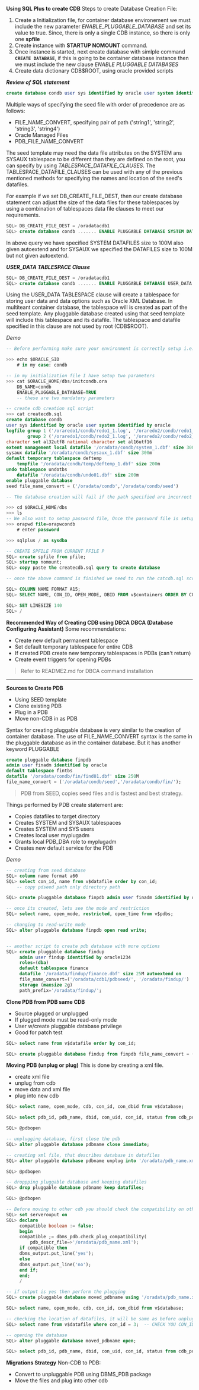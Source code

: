 **Using SQL Plus to create CDB**
Steps to create Database Creation File:
1. Create a Initialization file, for container database environement we must include the new parameter *ENABLE_PLUGGABLE_DATABASE* and set its value to true. Since, there is only a single CDB instance, so there is only one __spfile__
2. Create instance with __STARTUP NOMOUNT__ command.
3. Once instance is started, next create database with simlple command __`CREATE DATABASE`__, if this is going to be container database instance then we must include the new clause *ENABLE PLUGGABLE DATABASES* 
4. Create data dictionary CDB$ROOT, using oracle provided scripts 

***Review of SQL statement***
```SQL
create database condb user sys identified by oracle user system identified by oracle logfile group 1 ('/path') ENABLE PLUGGABLE DATABASE SEED FILE_NAME_CONVERT = ('/oradata/cdb1','/oradata/cdb1/seed') 
```

Multiple ways of specifying the seed file with order of precedence are as follows:
- FILE_NAME_CONVERT, specifying pair of path ('string1', 'string2', 'string3', 'string4')
- Oracle Managed Files
- PDB_FILE_NAME_CONVERT

The seed template may need the data file attributes on the SYSTEM ans SYSAUX tablespace to be different than they are defined on the root, you can specify by using *TABLESPACE_DATAFILE_CLAUSES*. The TABLESPACE_DATAFILE_CLAUSES can be used with any of the previous mentioned methods for specifying the names and location of the seed's datafiles.


For example if we set DB_CREATE_FILE_DEST, then our create database statement can adjust the size of the data files for these tablespaces by using a combination of tablespaces data file clauses to meet our requirements.

```SQL
SQL> DB_CREATE_FILE_DEST = /oradatacdb1
SQL> create database condb ....... ENABLE PLUGGABLE DATABASE SYSTEM DATAFILES size 100M AUTOEXTEND ON NEXT 10M MAXSIZE 2000M SYSAUX DATAFILES size 100M;
```

In above query we have specified SYSTEM DATAFILES size to 100M also given autoextend and for SYSAUX we specified the DATAFILES size to 100M but not given autoextend.

***USER_DATA TABLESPACE Clause***
```SQL
SQL> DB_CREATE_FILE_DEST = /oradatacdb1
SQL> create database condb ....... ENABLE PLUGGABLE DATABASE USER_DATA TABLESPACE usertbs DATAFILE '/path/usertbs01.dbf' size 50m;
```

Using the USER_DATA TABLESPACE clause will create a tablespace for storing user data and data options such as Oracle XML Database. In multiteant container database, the tablespace will is created as part of the seed template. Any pluggable database created using that seed template will include this tablespace and its datafile. The tablespace and datafile specified in this clause are not used by root (CDB$ROOT). 

*Demo*
```SQL
-- Before performing make sure your environment is correctly setup i.e. ORACLE_HOME

>>> echo $ORACLE_SID
    # in my case: condb

-- in my initialization file I have setup two parameters
>>> cat $ORACLE_HOME/dbs/initcondb.ora
    DB_NAME=condb
    ENABLE_PLUGGABLE_DATABASE=TRUE
    -- these are two mandatory parameters

-- create cdb creation sql script
>>> cat createcdb.sql
create database condb
user sys identified by oracle user system identified by oracle
logfile group 1 ('/oraredo1/condb/redo1_1.log', '/oraredo2/condb/redo1_2.log') size 100m,
        group 2 ('/oraredo1/condb/redo2_1.log', '/oraredo2/condb/redo2_2.log') size 100m,
character set al32utf8 national character set al16utf16
extent management local datafile '/oradata/condb/system_1.dbf' size 300m
sysaux datafile '/oradata/condb/sysaux_1.dbf' size 300m 
default temporary tablespace deftemp 
    tempfile '/oradata/condb/temp/deftemp_1.dbf' size 200m
undo tablespace undotbs
    datafile '/oradata/condb/undo01.dbf' size 200m
enable pluggable database
seed file_name_convert = ('/oradata/condb','/oradata/condb/seed')

-- The database creation will fail if the path specified are incorrect and it doesn't create on its own

>>> cd $ORACLE_HOME/dbs
>>> ls
-- We also want to setup password file, Once the password file is setup you can start the instance
>>> orapwd file=orapwcondb 
    # enter password 

>>> sqlplus / as sysdba

-- CREATE SPFILE FROM CURRENT PFILE P
SQL> create spfile from pfile;
SQL> startup nomount;
SQL> copy paste the createcdb.sql query to create database

-- once the above command is finished we need to run the catcdb.sql script, it will ask for new password for sys and system and a temporary tablespace for you to name  (temptbs_condb) and then you notice it will open in write mode container database and seed database in read only mode.

SQL> COLUMN NAME FORMAT A15;
SQL> SELECT NAME, CON_ID, OPEN_MODE, DBID FROM v$containers ORDER BY CON_ID;

SQL> SET LINESIZE 140
SQL> /

```

**Recommended Way of Creating CDB using DBCA**
    **DBCA (Database Configuring Assistant)**
Some recommendations:
- Create new default permanent tablespace
- Set default temporary tablespace for entire CDB
- If created PDB create new temporary tablespaces in PDBs (can't return)
- Create event triggers for opening PDBs

> Refer to README2.md for DBCA command installation

------------------------------------------------

**Sources to Create PDB**
- Using SEED template
- Clone existing PDB
- Plug in a PDB
- Move non-CDB in as PDB

Syntax for creating pluggable database is very similar to the creation of container database. The use of FILE_NAME_CONVERT syntax is the same in the pluggable database as in the container database. But it has another keyword PLUGGABLE

```SQL
create pluggable database finpdb
admin user finadm identified by oracle
default tablespace fintbs 
datafile '/oradata/condb/fin/find01.dbf' size 250M
file_name_convert = ('/oradata/condb/seed','/oradata/condb/fin/');
```

> PDB from SEED, copies seed files and is fastest and best strategy.

Things performed by PDB create statement are:
- Copies datafiles to target directory
- Creates SYSTEM and SYSAUX tablespaces
- Creates SYSTEM and SYS users
- Creates local user myplugadm
- Grants local PDB_DBA role to myplugadm
- Creates new default service for the PDB

*Demo*
```SQL
-- creating from seed database
SQL> column name format a60
SQL> select con_id, name from v$datafile order by con_id;
    -- copy pdseed path only directory path 

SQL> create pluggable database finpdb admin user finadm identified by oracle file_name_convert = ('/oradata/condb/pdseed/','/oradata/fin/');

-- once its created, lets see the mode and restriction
SQL> select name, open_mode, restricted, open_time from v$pdbs;

-- changing to read-write mode
SQL> alter pluggable database finpdb open read write;


-- another script to create pdb database with more options
SQL> create pluggable database findup 
     admin user findup identified by oracle1234
     roles=(dba)
     default tablespace finance
     datafile '/oradata/findup/finance.dbf' size 25M autoextend on
     file_name_convert=('/oradata/cdb1/pdbseed/', '/oradata/findup/')
     storage (maxsize 2g)
     path_prefix='/oradata/findup/';

```

**Clone PDB from PDB same CDB**
- Source plugged or unplugged 
- If plugged mode must be read-only mode
- User w/create pluggable database privilege
- Good for patch test

```SQL
SQL> select name from v$datafile order by con_id;

SQL> create pluggable database findup from finpdb file_name_convert = ('/oradata/fin','/oradata/findup/');

```

**Moving PDB (unplug or plug)**
This is done by creating a xml file.
- create xml file
- unplug from cdb
- move data and xml file
- plug into new cdb

```SQL
SQL> select name, open_mode, cdb, con_id, con_dbid from v$database;

SQL> select pdb_id, pdb_name, dbid, con_uid, con_id, status from cdb_pdbs;

SQL> @pdbopen

-- unplugging database, first close the pdb
SQL> alter pluggable database pdbname close immediate;

-- creating xml file, that describes database in datafiles
SQL> alter pluggable database pdbname unplug into '/oradata/pdb_name.xml';

SQL> @pdbopen

-- droppping pluggable database and keeping datafiles
SQL> drop pluggable database pdbname keep datafiles;

SQL> @pdbopen

-- Before moving to other cdb you should check the compatibility on other cdb
SQL> set serverouput on
SQL> declare
     compatible boolean := false;
     begin
     compatible ;= dbms_pdb.check_plug_compatibility(
         pdb_descr_file=>'/oradata/pdb_name.xml');
     if compatible then
     dbms_output.put_line('yes');
     else
     dbms_output.put_line('no');
     end if;
     end;
     /

-- if output is yes then perform the plugging
SQL> create pluggable database moved_pdbname using '/oradata/pdb_name.xml' nocopy tempfile reuse;

SQL> select name, open_mode, cdb, con_id, con_dbid from v$database;

-- checking the location of datafiles, it will be same as before unplugging
SQL> select name from v$datafile where con_id = 3;  -- CHECK YOU CON_ID

-- opening the database
SQL> alter pluggable database moved_pdbname open;

SQL> select pdb_id, pdb_name, dbid, con_uid, con_id, status from cdb_pdbs; -- check the status of moved_pdbname is normal
```

**Migrations Strategy**
Non-CDB to PDB:
- Convert to unpluggable PDB using DBMS_PDB package
- Move the files and plug into other cdb

